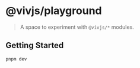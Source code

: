 # @vivjs/playground

> A space to experiment with `@vivjs/*` modules.

## Getting Started

```sh
pnpm dev
```
